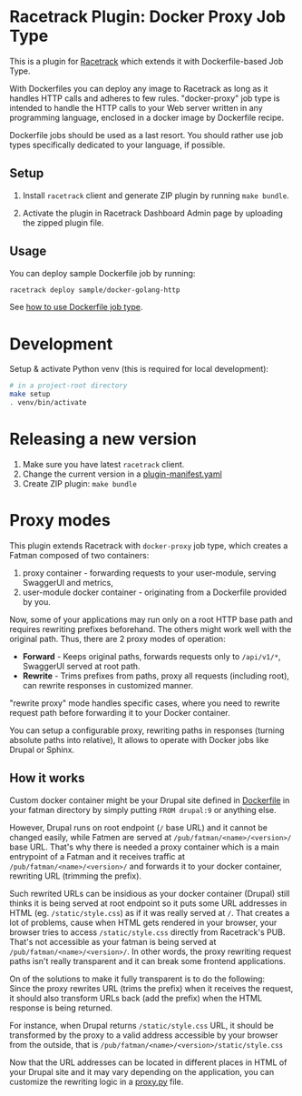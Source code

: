 # Racetrack Plugin: Docker Proxy Job Type

This is a plugin for [Racetrack](https://github.com/TheRacetrack/racetrack)
which extends it with Dockerfile-based Job Type.

With Dockerfiles you can deploy any image to Racetrack
as long as it handles HTTP calls and adheres to few rules.
"docker-proxy" job type is intended to handle the HTTP calls to your Web server written 
in any programming language, enclosed in a docker image by Dockerfile recipe.

Dockerfile jobs should be used as a last resort. You should rather use job types
specifically dedicated to your language, if possible.

## Setup
1. Install `racetrack` client and generate ZIP plugin by running `make bundle`.

2. Activate the plugin in Racetrack Dashboard Admin page
  by uploading the zipped plugin file.

## Usage
You can deploy sample Dockerfile job by running:
```bash
racetrack deploy sample/docker-golang-http
```

See [how to use Dockerfile job type](./docs/job_docker.md).

# Development
Setup & activate Python venv (this is required for local development):

```bash
# in a project-root directory
make setup
. venv/bin/activate
```

# Releasing a new version
1. Make sure you have latest `racetrack` client.
2. Change the current version in a [plugin-manifest.yaml](./src/plugin-manifest.yaml)
3. Create ZIP plugin: `make bundle`

# Proxy modes
This plugin extends Racetrack with `docker-proxy` job type,
which creates a Fatman composed of two containers:  

1. proxy container - forwarding requests to your user-module, serving SwaggerUI and metrics,
2. user-module docker container - originating from a Dockerfile provided by you.

Now, some of your applications may run only on a root HTTP base path
and requires rewriting prefixes beforehand.
The others might work well with the original path.
Thus, there are 2 proxy modes of operation:

- **Forward** - Keeps original paths, forwards requests only to `/api/v1/*`,
  SwaggerUI served at root path.
- **Rewrite** - Trims prefixes from paths, proxy all requests (including root),
  can rewrite responses in customized manner.

"rewrite proxy" mode handles specific cases,
where you need to rewrite request path before forwarding it to your Docker container.

You can setup a configurable proxy, rewriting paths in responses (turning absolute paths into relative),
It allows to operate with Docker jobs like Drupal or Sphinx.

## How it works

Custom docker container might be your Drupal site defined in [Dockerfile](./sample-drupal/Dockerfile) 
in your fatman directory by simply putting `FROM drupal:9` or anything else.

However, Drupal runs on root endpoint (`/` base URL) and it cannot be changed easily, 
while Fatmen are served at `/pub/fatman/<name>/<version>/` base URL.
That's why there is needed a proxy container which is a main entrypoint of a Fatman
and it receives traffic at `/pub/fatman/<name>/<version>/` 
and forwards it to your docker container,
rewriting URL (trimming the prefix).

Such rewrited URLs can be insidious as your docker container (Drupal) 
still thinks it is being served at root endpoint so it puts some URL addresses in HTML 
(eg. `/static/style.css`) as if it was really served at `/`.
That creates a lot of problems, cause when HTML gets rendered in your browser, 
your browser tries to access `/static/style.css` directly from Racetrack's PUB. 
That's not accessible as your fatman is being served at `/pub/fatman/<name>/<version>/`.
In other words, the proxy rewriting request paths isn't really transparent
and it can break some frontend applications.

On of the solutions to make it fully transparent is to do the following:  
Since the proxy rewrites URL (trims the prefix) when it receives the request, 
it should also transform URLs back (add the prefix) when the HTML response is being returned.

For instance, when Drupal returns `/static/style.css` URL, 
it should be transformed by the proxy to a valid address accessible by your 
browser from the outside, that is `/pub/fatman/<name>/<version>/static/style.css`

Now that the URL addresses can be located in different places in HTML of your Drupal site
and it may vary depending on the application,
you can customize the rewriting logic in a [proxy.py](./sample-drupal/proxy.py) file.
